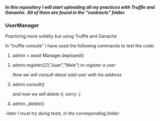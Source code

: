 ***In this repository I will start uploading all my practices with Truffle and Ganache.***
***All of them are found in the "contracts" folder.***


### UserManager
 Practicing more solidity but using Truffle and Ganache

 In "truffle console" I have used the following commands to test the code:
  1) admin = await Manager.deployed()
  
  2) admin.register(23,"Juan","Male")
        *to register a user*

        *Now we will consult about said user with his address*
  3) admin.consult()   

        *and now we will delete it, sorry :(*
  4) admin._delete()


-*later I must try doing tests, in the corresponding folder*
